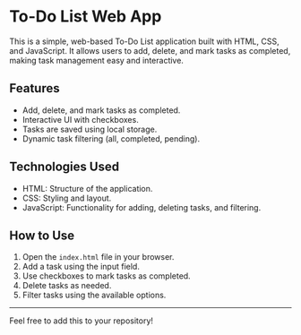 
# To-Do List Web App

This is a simple, web-based To-Do List application built with HTML, CSS, and JavaScript. It allows users to add, delete, and mark tasks as completed, making task management easy and interactive.

## Features

* Add, delete, and mark tasks as completed.
* Interactive UI with checkboxes.
* Tasks are saved using local storage.
* Dynamic task filtering (all, completed, pending).

## Technologies Used

* HTML: Structure of the application.
* CSS: Styling and layout.
* JavaScript: Functionality for adding, deleting tasks, and filtering.

## How to Use

1. Open the `index.html` file in your browser.
2. Add a task using the input field.
3. Use checkboxes to mark tasks as completed.
4. Delete tasks as needed.
5. Filter tasks using the available options.

---

Feel free to add this to your repository!

